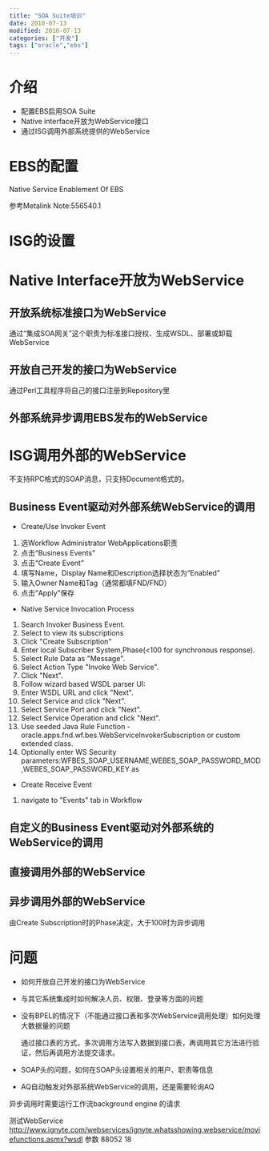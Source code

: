 ```yaml
---
title: "SOA Suite培训"
date: 2010-07-13
modified: 2010-07-13
categories: ["开发"]
tags: ["oracle","ebs"]
---
```


# 介绍
 - 配置EBS启用SOA Suite
 - Native interface开放为WebService接口
 - 通过ISG调用外部系统提供的WebService

# EBS的配置
Native Service Enablement Of EBS

参考Metalink Note:556540.1

# ISG的设置

# Native Interface开放为WebService

## 开放系统标准接口为WebService
通过“集成SOA网关”这个职责为标准接口授权、生成WSDL、部署或卸载WebService

## 开放自己开发的接口为WebService
通过Perl工具程序将自己的接口注册到Repository里



## 外部系统异步调用EBS发布的WebService

# ISG调用外部的WebService
不支持RPC格式的SOAP消息，只支持Document格式的。

## Business Event驱动对外部系统WebService的调用
 - Create/Use Invoker Event
  1. 选Workflow Administrator WebApplications职责
  2. 点击“Business Events”
  3. 点击“Create Event”
  4. 填写Name，Display Name和Description选择状态为“Enabled”
  5. 输入Owner Name和Tag（通常都填FND/FND）
  6. 点击“Apply”保存

 - Native Service Invocation Process
  1. Search Invoker Business Event.
  2. Select to view its subscriptions
  3. Click "Create Subscription"
  4. Enter local Subscriber System,Phase(<100 for synchronous response).
  5. Select Rule Data as "Message".
  6. Select Action Type "Invoke Web Service".
  7. Click "Next".
  8. Follow wizard based WSDL parser UI:
  9. Enter WSDL URL and click "Next".
  10. Select Service and click "Next".
  11. Select Service Port and click "Next".
  12. Select Service Operation and click "Next".
  13. Use seeded Java Rule Function - oracle.apps.fnd.wf.bes.WebServiceInvokerSubscription or custom extended class.
  14. Optionally enter WS Security parameters:WFBES_SOAP_USERNAME,WEBES_SOAP_PASSWORD_MOD,WEBES_SOAP_PASSWORD_KEY as 

 - Create Receive Event
  1. navigate to "Events" tab in Workflow 

## 自定义的Business Event驱动对外部系统的WebService的调用

## 直接调用外部的WebService

## 异步调用外部的WebService
由Create Subscription时的Phase决定，大于100时为异步调用

# 问题
 - 如何开放自己开发的接口为WebService

 - 与其它系统集成时如何解决人员、权限、登录等方面的问题

 - 没有BPEL的情况下（不能通过接口表和多次WebService调用处理）如何处理大数据量的问题

   通过接口表的方式，多次调用方法写入数据到接口表，再调用其它方法进行验证，然后再调用方法提交请求。

 - SOAP头的问题，如何在SOAP头设置相关的用户、职责等信息

 - AQ自动触发对外部系统WebService的调用，还是需要轮询AQ


异步调用时需要运行工作流background engine 的请求

测试WebService
http://www.ignyte.com/webservices/ignyte.whatsshowing.webservice/moviefunctions.asmx?wsdl
参数 88052 18




